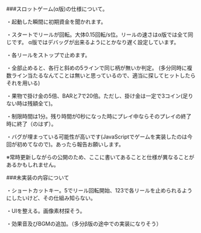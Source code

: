 ###スロットゲーム(α版)の仕様について。

・起動した瞬間に初期資金を聞かれます。

・スタートでリールが回転。大体0.15回転/s位。リールの速さはα版では全て同じです。
α版ではデバッグが出来るようにとかなり遅く設定しています。

・各リールをストップで止めます。

・全部止めると、各行と斜めの5ラインで同じ柄が無いか判定。
(多分同時に複数ライン当たるなんてことは無いと思っているので、適当に探してヒットしたらそれを用いる)

・果物で掛け金の5倍、BARと7で20倍。ただし、掛け金は一定で3コイン(足りない時は残額全て)。

・制限時間は1分。残り時間が0秒になった時にプレイ中ならそのプレイの終了時に終了（のはず）。

・バグが埋まっている可能性が高いです(JavaScriptでゲームを実装したのは今回が初めてなので)。あったら報告お願いします。

※常時更新しながらの公開のため、ここに書いてあることと仕様が異なることがあるかもしれません。

###未実装の内容について

・ショートカットキー。5でリール回転開始、123で各リールを止められるようにしたいけど、その仕組み知らない。

・UIを整える。画像素材探そう。

・効果音及びBGMの追加。（多分β版の途中での実装になりそう）
